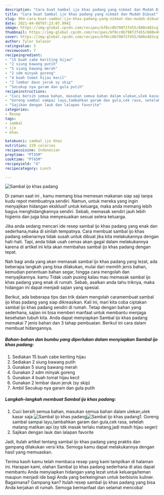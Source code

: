 ```yaml
---
description: "Cara buat Sambal ijo khas padang yang nikmat dan Mudah Dibuat"
title: "Cara buat Sambal ijo khas padang yang nikmat dan Mudah Dibuat"
slug: 964-cara-buat-sambal-ijo-khas-padang-yang-nikmat-dan-mudah-dibuat
date: 2021-04-06T07:23:07.994Z
image: https://img-global.cpcdn.com/recipes/bf0cc0b798f2f455/680x482cq70/sambal-ijo-khas-padang-foto-resep-utama.jpg
thumbnail: https://img-global.cpcdn.com/recipes/bf0cc0b798f2f455/680x482cq70/sambal-ijo-khas-padang-foto-resep-utama.jpg
cover: https://img-global.cpcdn.com/recipes/bf0cc0b798f2f455/680x482cq70/sambal-ijo-khas-padang-foto-resep-utama.jpg
author: Tyler Salazar
ratingvalue: 3
reviewcount: 7
recipeingredient:
- "15 buah cabe keriting hijau"
- "2 siung bawang putih"
- "5 siung bawang merah"
- "2 sdm minyak goreng"
- "4 buah tomat hijau kecil"
- "2 lembar daun jeruk sy skip"
- "Secukup nya garam dan gula putih"
recipeinstructions:
- "Cuci bersih semua bahan, masukan semua bahan dalam ulekan,ulek kasar saja"
- "Goreng sambal sampai layu,tambahkan garam dan gula,cek rasa, setelah matang matikan api (sy tdk masak terlalu matang,jadi masih hijau seger)"
- "Sajikan dengan lauk dan lalapan favorite"
categories:
- Resep
tags:
- sambal
- ijo
- khas

katakunci: sambal ijo khas 
nutrition: 229 calories
recipecuisine: Indonesian
preptime: "PT35M"
cooktime: "PT45M"
recipeyield: "4"
recipecategory: Lunch

---
```



![Sambal ijo khas padang](https://img-global.cpcdn.com/recipes/bf0cc0b798f2f455/680x482cq70/sambal-ijo-khas-padang-foto-resep-utama.jpg)

Di zaman  saat ini , kamu memang bisa memesan makanan siap saji tanpa kudu repot membuatnya sendiri. Namun, untuk mereka yang ingin menyajikan hidangan eksklusif untuk keluarga, maka anda memang lebih bagus menghidangkannya sendiri. Sebab, memasak sendiri jauh lebih higienis dan juga bisa menyesuaikan sesuai selera keluarga.

Jika anda sedang mencari ide resep sambal ijo khas padang yang enak dan sederhana,maka di sinilah tempatnya. Cara membuat sambal ijo khas padang  sebenarnya tidak susah untuk dibuat jika kita melakukannya dengan hati-hati. Tapi, anda tidak usah cemas akan gagal dalam melakukannya 
karena di artikel ini kita akan membahas sambal ijo khas padang dengan tepat.  



Nah bagi anda yang akan memasak sambal ijo khas padang yang lezat, ada beberapa langkah yang bisa dilakukan, mulai dari memilih jenis bahan, kemudian penentuan bahan segar, hingga cara mengolah dan menyajikannya. kamu Tidak usah pusing kalau mau memasak sambal ijo khas padang yang enak di rumah. Sebab, asalkan anda  tahu triknya, maka hidangan ini dapat menjadi sajian yang spesial.

Berikut, ada beberapa tips dan trik dalam mengolah caramembuat sambal ijo khas padang yang siap dikreasikan. Kali ini, mari kita coba ciptakan sambal ijo khas padang sendiri di rumah. Tetap dengan bahan yang sederhana, sajian ini bisa memberi manfaat untuk membantu menjaga kesehatan tubuh kita. Anda dapat menyiapkan Sambal ijo khas padang memakai 7 jenis bahan dan 3 tahap pembuatan. Berikut ini cara dalam membuat hidangannya.

<!--inarticleads1-->

##### Bahan-bahan dan bumbu yang diperlukan dalam menyiapkan Sambal ijo khas padang:

1. Sediakan 15 buah cabe keriting hijau
1. Sediakan 2 siung bawang putih
1. Gunakan 5 siung bawang merah
1. Gunakan 2 sdm minyak goreng
1. Gunakan 4 buah tomat hijau kecil
1. Gunakan 2 lembar daun jeruk (sy skip)
1. Ambil Secukup nya garam dan gula putih




<!--inarticleads2-->

##### Langkah-langkah membuat Sambal ijo khas padang:

1. Cuci bersih semua bahan, masukan semua bahan dalam ulekan,ulek kasar saja
<img src="https://img-global.cpcdn.com/steps/a2d39b984551de72/160x128cq70/sambal-ijo-khas-padang-langkah-memasak-1-foto.jpg" alt="Sambal ijo khas padang"><img src="https://img-global.cpcdn.com/steps/922e7d7b957785dd/160x128cq70/sambal-ijo-khas-padang-langkah-memasak-1-foto.jpg" alt="Sambal ijo khas padang">1. Goreng sambal sampai layu,tambahkan garam dan gula,cek rasa, setelah matang matikan api (sy tdk masak terlalu matang,jadi masih hijau seger)
1. Sajikan dengan lauk dan lalapan favorite




Jadi, itulah artikel tentang  sambal ijo khas padang  yang praktis dan gampang dilakukan versi kita. Semoga kamu dapat melakukannya dengan hasil yang memuaskan. 

Terima kasih kamu telah membaca resep yang kami tampilkan di halaman ini. Harapan kami, olahan  Sambal ijo khas padang sederhana di atas dapat membantu Anda menyiapkan hidangan yang lezat untuk keluarga/teman maupun menjadi ide bagi Anda yang berkeinginan untuk berbisnis kuliner. Bagaimana? Gampang kan? Itulah resep sambal ijo khas padang yang bisa Anda kerjakan di rumah. Semoga bermanfaat dan selamat mencoba!

